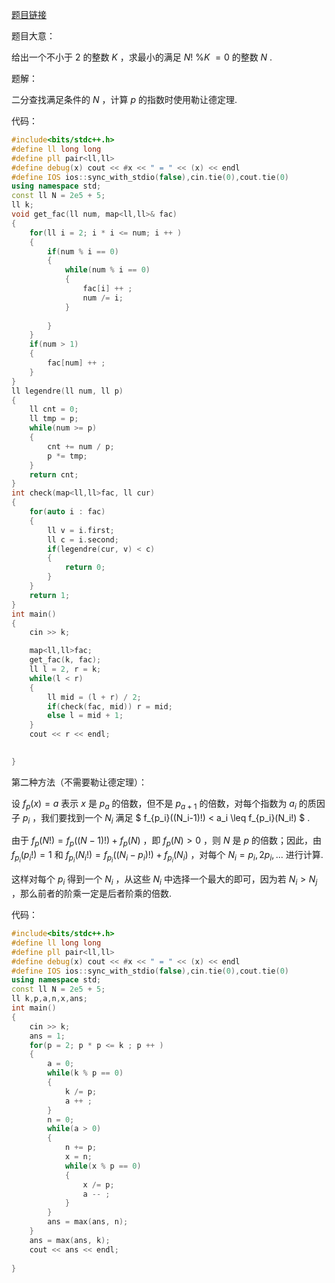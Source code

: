 [题目链接](https://atcoder.jp/contests/abc280/tasks/abc280_d)

题目大意：

给出一个不小于 $2$ 的整数 $K$ ，求最小的满足 $N!\ \% K\ = 0$ 的整数 $N$ .

题解：

二分查找满足条件的 $N$ ，计算 $p$ 的指数时使用勒让德定理.

代码：

```c++
#include<bits/stdc++.h>
#define ll long long
#define pll pair<ll,ll>
#define debug(x) cout << #x << " = " << (x) << endl
#define IOS ios::sync_with_stdio(false),cin.tie(0),cout.tie(0)
using namespace std;
const ll N = 2e5 + 5;
ll k;
void get_fac(ll num, map<ll,ll>& fac)
{
	for(ll i = 2; i * i <= num; i ++ )
	{
		if(num % i == 0)
		{
			while(num % i == 0)
			{
				fac[i] ++ ;
				num /= i;
			}
			
		}
	}
	if(num > 1)
	{
		fac[num] ++ ;
	}
}
ll legendre(ll num, ll p)
{
	ll cnt = 0;
	ll tmp = p;
	while(num >= p)
	{
		cnt += num / p;
		p *= tmp;
	}
	return cnt;
}
int check(map<ll,ll>fac, ll cur)
{
	for(auto i : fac)
	{
		ll v = i.first;
		ll c = i.second;
		if(legendre(cur, v) < c)
		{
			return 0;
		}
	}
	return 1;
}
int main()
{
	cin >> k;

	map<ll,ll>fac;
	get_fac(k, fac);
	ll l = 2, r = k;
	while(l < r)
	{
		ll mid = (l + r) / 2;
		if(check(fac, mid)) r = mid;
		else l = mid + 1;
	}
	cout << r << endl;

	
}
```

第二种方法（不需要勒让德定理）：

设 $f_p(x)=a$ 表示 $x$ 是 $p_a$ 的倍数，但不是 $p_{a+1}$ 的倍数，对每个指数为 $a_i$ 的质因子 $p_i$ ，我们要找到一个 $N_i$ 满足 $ f_{p_i}((N_i-1)!) < a_i \leq f_{p_i}(N_i!) $ .

由于 $f_p(N!) = f_p((N-1)!) + f_p(N)$ ，即 $f_p(N)>0$ ，则 $N$ 是 $p$ 的倍数；因此，由 $f_{p_i}(p_i!)=1$ 和 $f_{p_i}(N_i!)=f_{p_i}((N_i-p_i)!)+f_{p_i}(N_i)$ ，对每个 $N_i=p_i,2p_i,...$ 进行计算.

这样对每个 $p_i$ 得到一个 $N_i$ ，从这些 $N_i$ 中选择一个最大的即可，因为若 $N_i > N_j$ ，那么前者的阶乘一定是后者阶乘的倍数.

代码：

```c++
#include<bits/stdc++.h>
#define ll long long
#define pll pair<ll,ll>
#define debug(x) cout << #x << " = " << (x) << endl
#define IOS ios::sync_with_stdio(false),cin.tie(0),cout.tie(0)
using namespace std;
const ll N = 2e5 + 5;
ll k,p,a,n,x,ans;
int main()
{
	cin >> k;
	ans = 1;
	for(p = 2; p * p <= k ; p ++ )
	{
		a = 0;
		while(k % p == 0)
		{
			k /= p; 
			a ++ ;
		}
		n = 0;
		while(a > 0)
		{
			n += p;
			x = n;
			while(x % p == 0)
			{
				x /= p;
				a -- ;
			}
		}
		ans = max(ans, n);
	}
	ans = max(ans, k);
	cout << ans << endl;
	
}
```

